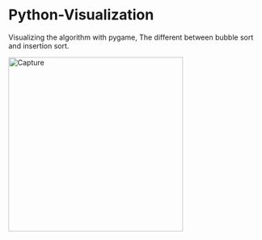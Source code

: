 # Python-Visualization

Visualizing the algorithm with pygame, The different between bubble sort and insertion sort.

<img width="345" alt="Capture" src="https://user-images.githubusercontent.com/90791465/155267522-a4f62df3-db41-4d0a-86db-0c2e736f3e9c.PNG">

